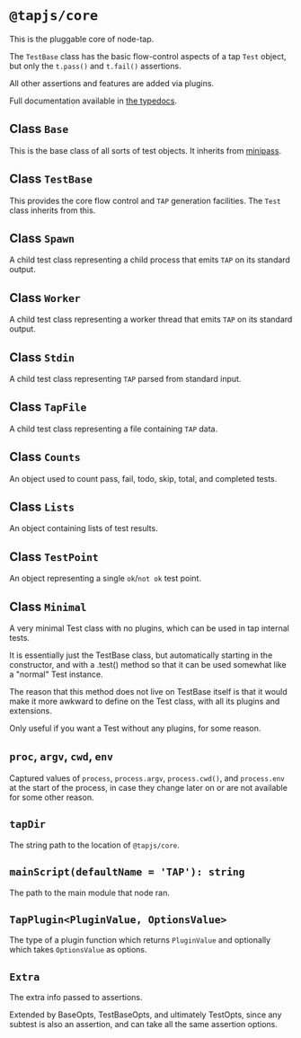 # `@tapjs/core`

This is the pluggable core of node-tap.

The `TestBase` class has the basic flow-control aspects of a tap
`Test` object, but only the `t.pass()` and `t.fail()` assertions.

All other assertions and features are added via plugins.

Full documentation available in [the
typedocs](https://tapjs.github.io/tapjs/modules/_tapjs_core.html).

## Class `Base`

This is the base class of all sorts of test objects. It inherits
from [minipass](https://isaacs.github.io/minipass/).

## Class `TestBase`

This provides the core flow control and `TAP` generation
facilities. The `Test` class inherits from this.

## Class `Spawn`

A child test class representing a child process that emits `TAP`
on its standard output.

## Class `Worker`

A child test class representing a worker thread that emits `TAP`
on its standard output.

## Class `Stdin`

A child test class representing `TAP` parsed from standard input.

## Class `TapFile`

A child test class representing a file containing `TAP` data.

## Class `Counts`

An object used to count pass, fail, todo, skip, total,
and completed tests.

## Class `Lists`

An object containing lists of test results.

## Class `TestPoint`

An object representing a single `ok`/`not ok` test point.

## Class `Minimal`

A very minimal Test class with no plugins, which can be used in
tap internal tests.

It is essentially just the TestBase class, but automatically
starting in the constructor, and with a .test() method so that it
can be used somewhat like a "normal" Test instance.

The reason that this method does not live on TestBase itself is
that it would make it more awkward to define on the Test class,
with all its plugins and extensions.

Only useful if you want a Test without any plugins, for some
reason.

## `proc`, `argv`, `cwd`, `env`

Captured values of `process`, `process.argv`, `process.cwd()`,
and `process.env` at the start of the process, in case they
change later on or are not available for some other reason.

## `tapDir`

The string path to the location of `@tapjs/core`.

## `mainScript(defaultName = 'TAP'): string`

The path to the main module that node ran.

## `TapPlugin<PluginValue, OptionsValue>`

The type of a plugin function which returns `PluginValue` and
optionally which takes `OptionsValue` as options.

## `Extra`

The extra info passed to assertions.

Extended by BaseOpts, TestBaseOpts, and ultimately TestOpts,
since any subtest is also an assertion, and can take all the same
assertion options.

